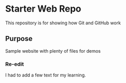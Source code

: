 # Starter Web Repo

This repository is for showing how Git and GitHub work

## Purpose

Sample website with plenty of files for demos

### Re-edit

I had to add a few text for my learning.

